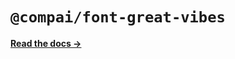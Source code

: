 # `@compai/font-great-vibes`

[**Read the docs &rarr;**](https://components.ai/docs/typefaces/great-vibes)
